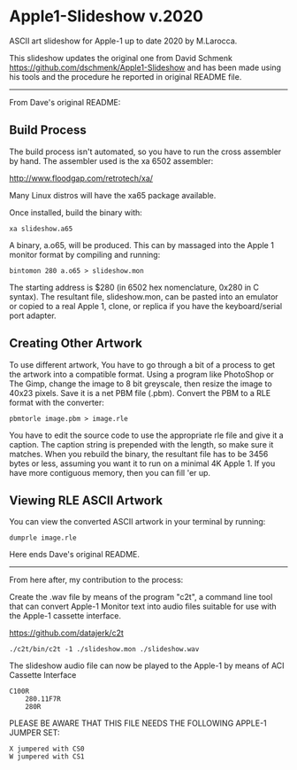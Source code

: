 Apple1-Slideshow v.2020 
=======================

ASCII art slideshow for Apple-1 up to date 2020 by M.Larocca.

This slideshow updates the original one from David Schmenk
https://github.com/dschmenk/Apple1-Slideshow
and has been made using his tools and the procedure he reported in original README file. 

- - - - - - - - - - - - - - - - 

From Dave's original README:


Build Process
-------------

The build process isn't automated, so you have to run the cross assembler by hand. The assembler used is the xa 6502 assembler:

http://www.floodgap.com/retrotech/xa/

Many Linux distros will have the xa65 package available.

Once installed, build the binary with:
```
xa slideshow.a65
```
A binary, a.o65, will be produced. This can by massaged into the Apple 1 monitor format by compiling and running:
```
bintomon 280 a.o65 > slideshow.mon
```
The starting address is $280 (in 6502 hex nomenclature, 0x280 in C syntax). The resultant file, slideshow.mon, can be pasted into an emulator or copied to a real Apple 1, clone, or replica if you have the keyboard/serial port adapter.

Creating Other Artwork
----------------------

To use different artwork, You have to go through a bit of a process to get the artwork into a compatible format. Using a program like PhotoShop or The Gimp, change the image to 8 bit greyscale, then resize the image to 40x23 pixels. Save it is a net PBM file (.pbm). Convert the PBM to a RLE format with the converter:
```
pbmtorle image.pbm > image.rle
```

You have to edit the source code to use the appropriate rle file and give it a caption. The caption string is prepended with the length, so make sure it matches. When you rebuild the binary, the resultant file has to be 3456 bytes or less, assuming you want it to run on a minimal 4K Apple 1. If you have more contiguous memory, then you can fill 'er up.

Viewing RLE ASCII Artwork
-------------------------

You can view the converted ASCII artwork in your terminal by running:
```
dumprle image.rle
```

Here ends Dave's original README.

- - - - - - - - - - - - - - - - - 

From here after, my contribution to the process:

Create the .wav file by means of the program "c2t", a command line tool that can convert Apple-1 Monitor text into audio files suitable for use with the Apple-1 cassette interface. 

https://github.com/datajerk/c2t

```
./c2t/bin/c2t -1 ./slideshow.mon ./slideshow.wav
```

The slideshow audio file can now be played to the Apple-1 by means of ACI Cassette Interface 

```
C100R
	280.11F7R 
	280R

```
PLEASE BE AWARE THAT THIS FILE NEEDS THE FOLLOWING APPLE-1 JUMPER SET: 
```
X jumpered with CS0
W jumpered with CS1
```

 

